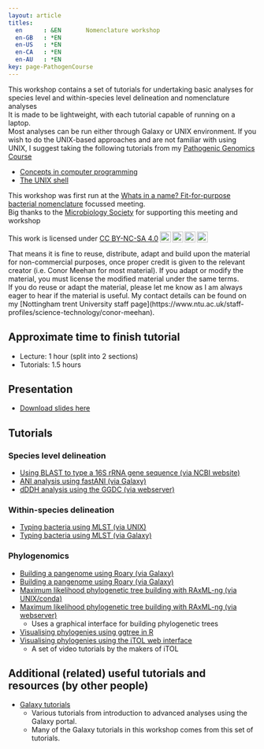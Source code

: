 ```yaml
---
layout: article
titles:
  en      : &EN       Nomenclature workshop 
  en-GB   : *EN
  en-US   : *EN
  en-CA   : *EN
  en-AU   : *EN
key: page-PathogenCourse
---
```



This workshop contains a set of tutorials for undertaking basic analyses for species level and within-species level delineation and nomenclature analyses<br />
It is made to be lightweight, with each tutorial capable of running on a laptop. <br/>
Most analyses can be run either through Galaxy or UNIX environment. If you wish to do the UNIX-based approaches and are not familiar with using UNIX, I suggest taking the following tutorials from my [Pathogenic Genomics Course](https://conmeehan.github.io/PathogenDataCourse/PathogenDataCourse)  <br/>
* [Concepts in computer programming](https://conmeehan.github.io/PathogenDataCourse/ConceptsInComputerProgramming)
* [The UNIX shell](https://conmeehan.github.io/PathogenDataCourse/UNIXshell)

This workshop was first run at the [Whats in a name? Fit-for-purpose bacterial nomenclature](https://microbiologysociety.org/event/society-events-and-meetings/bacterial-nomenclature.html) focussed meeting. <br />
Big thanks to the [Microbiology Society](https://microbiologysociety.org/) for supporting this meeting and workshop


<p xmlns:cc="http://creativecommons.org/ns#" >This work is licensed under <a href="http://creativecommons.org/licenses/by-nc-sa/4.0/?ref=chooser-v1" target="_blank" rel="license noopener noreferrer" style="display:inline-block;">CC BY-NC-SA 4.0<img style="height:22px!important;margin-left:3px;vertical-align:text-bottom;" src="https://mirrors.creativecommons.org/presskit/icons/cc.svg?ref=chooser-v1"><img style="height:22px!important;margin-left:3px;vertical-align:text-bottom;" src="https://mirrors.creativecommons.org/presskit/icons/by.svg?ref=chooser-v1"><img style="height:22px!important;margin-left:3px;vertical-align:text-bottom;" src="https://mirrors.creativecommons.org/presskit/icons/nc.svg?ref=chooser-v1"><img style="height:22px!important;margin-left:3px;vertical-align:text-bottom;" src="https://mirrors.creativecommons.org/presskit/icons/sa.svg?ref=chooser-v1"></a></p>
That means it is fine to reuse, distribute, adapt and build upon the material for non-commercial purposes, once proper credit is given to the relevant creator (i.e. Conor Meehan for most material). If you adapt or modify the material, you must license the modified material under the same terms. <br />
If you do reuse or adapt the material, please let me know as I am always eager to hear if the material is useful. My contact details can be found on my [Nottingham trent University staff page](https://www.ntu.ac.uk/staff-profiles/science-technology/conor-meehan). <br />



## Approximate time to finish tutorial
* Lecture: 1 hour (split into 2 sections)
* Tutorials: 1.5 hours



## Presentation

* [Download slides here](https://conmeehan.github.io/NomenclatureWorkshop/SlideSets/NomenclatureAnalysis.pptx)


## Tutorials 
### Species level delineation
* [Using BLAST to type a 16S rRNA gene sequence (via NCBI website)](https://conmeehan.github.io/NomenclatureWorkshop/Worksheets/NCBI_BLAST_16S)
* [ANI analysis using fastANI  (via Galaxy)]()
* [dDDH analysis using the GGDC (via webserver)]()
### Within-species delineation
* [Typing bacteria using MLST (via UNIX)](https://conmeehan.github.io/PathogenDataCourse/Worksheets/TypingBacteria_MLST_UNIX)
* [Typing bacteria using MLST (via Galaxy)](https://conmeehan.github.io/PathogenDataCourse/Worksheets/TypingBacteria_MLST_Galaxy)

### Phylogenomics
* [Building a pangenome using Roary (via Galaxy)]()
* [Building a pangenome using Roary (via Galaxy)]()
* [Maximum likelihood phylogenetic tree building with RAxML-ng (via UNIX/conda)](https://conmeehan.github.io/PathogenDataCourse/Worksheets/MLPhylogenetics_RAxML-NG)
* [Maximum likelihood phylogenetic tree building with RAxML-ng (via webserver)](https://conmeehan.github.io/PathogenDataCourse/Worksheets/MLPhylogenetics_RAxML-NG_Web)
  * Uses a graphical interface for building phylogenetic trees
* [Visualising phylogenies using ggtree in R](https://conmeehan.github.io/PathogenDataCourse/Worksheets/VisualisePhylogenetics_ggtree)
* [Visualising phylogenies using the iTOL web interface](https://itol.embl.de/video_tutorial.cgi)
  * A set of video tutorials by the makers of iTOL







## Additional (related) useful tutorials and resources (by other people)
* [Galaxy tutorials](https://training.galaxyproject.org/)
   * Various tutorials from introduction to advanced analyses using the Galaxy portal.
   * Many of the Galaxy tutorials in this workshop comes from this set of tutorials.


